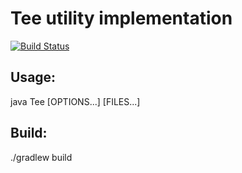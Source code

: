# Tee utility implementation
[![Build Status](https://travis-ci.org/Hotckiss/Tee.svg?branch=master)](https://travis-ci.org/Hotckiss/Tee)

## Usage:
java Tee [OPTIONS...] [FILES...]

## Build:
./gradlew build
